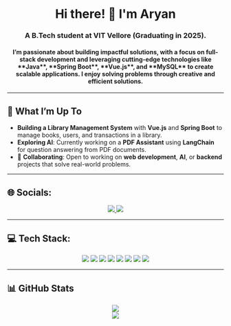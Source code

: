 <h1 align="center">Hi there! 👋 I'm Aryan</h1>
<h3 align="center">A B.Tech student at VIT Vellore (Graduating in 2025).</h3>
<h4 align="center">I’m passionate about building impactful solutions, with a focus on full-stack development and leveraging cutting-edge technologies like **Java**, **Spring Boot**, **Vue.js**, and **MySQL** to create scalable applications. I enjoy solving problems through creative and efficient solutions.</h4>

---

## 🚀 What I’m Up To  
- **Building a Library Management System** with **Vue.js** and **Spring Boot** to manage books, users, and transactions in a library.  
- **Exploring AI**: Currently working on a **PDF Assistant** using **LangChain** for question answering from PDF documents.
- 🤝 **Collaborating**: Open to working on **web development**, **AI**, or **backend** projects that solve real-world problems.  

---

## 🌐 Socials:
<p align="center">
  <a href="https://www.linkedin.com/in/aryan-aranch2003/">
    <img src="https://img.shields.io/badge/LinkedIn-%230077B5.svg?style=for-the-badge&logo=linkedin&logoColor=white" />
  </a>
  <a href="https://github.com/aranch2003">
    <img src="https://img.shields.io/badge/GitHub-%23121011.svg?style=for-the-badge&logo=github&logoColor=white" />
  </a>
</p>

---

## 💻 Tech Stack:
<p align="center">
  <img src="https://img.shields.io/badge/java-%23ED8B00.svg?style=for-the-badge&logo=openjdk&logoColor=white" />
  <img src="https://img.shields.io/badge/springboot-%236DB33F.svg?style=for-the-badge&logo=springboot&logoColor=white" />
  <img src="https://img.shields.io/badge/vue.js-%2335495e.svg?style=for-the-badge&logo=vue.js&logoColor=%234FC08D" />
  <img src="https://img.shields.io/badge/mysql-%234479A1.svg?style=for-the-badge&logo=mysql&logoColor=white" />
  <img src="https://img.shields.io/badge/javascript-%23323330.svg?style=for-the-badge&logo=javascript&logoColor=%23F7DF1E" />
  <img src="https://img.shields.io/badge/git-%23F05033.svg?style=for-the-badge&logo=git&logoColor=white" />
  <img src="https://img.shields.io/badge/github-%23121011.svg?style=for-the-badge&logo=github&logoColor=white" />
  <img src="https://img.shields.io/badge/docker-%230db7ed.svg?style=for-the-badge&logo=docker&logoColor=white" />
</p>

---

## 📊 GitHub Stats
<p align="center">
  <img src="https://github-readme-stats.vercel.app/api?username=aranch2003&show_icons=true&theme=tokyonight" />
  <br />
  <img src="https://github-readme-stats.vercel.app/api/top-langs/?username=aranch2003&layout=compact&theme=tokyonight" />
</p>
